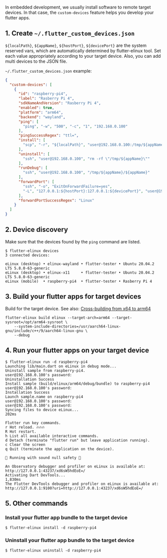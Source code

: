 In embedded development, we usually install software to remote target devices. In that case, the `custom-devices` feature helps you develop your flutter apps.

## 1. Create `~/.flutter_custom_devices.json`
`${localPath}`, `${appName}`, `${hostPort}`, `${devicePort}` are the system reserved vars, which are automatically determined by flutter-elinux tool. Set each value appropriately according to your target device. Also, you can add multi devices to the JSON file.

`~/.flutter_custom_devices.json` example:
```Json
{
  "custom-devices": [
    {
      "id": "raspberry-pi4",
      "label": "Rasberry Pi 4",
      "sdkNameAndVersion": "Rasberry Pi 4",
      "enabled": true,
      "platform": "arm64",
      "backend": "wayland",
      "ping": [
        "ping", "-w", "500", "-c", "1", "192.168.0.100"
      ],
      "pingSuccessRegex": "ttl=",
      "install": [
        "scp", "-r", "${localPath}", "user@192.168.0.100:/tmp/${appName}"
      ],
      "uninstall": [
        "ssh", "user@192.168.0.100", "rm -rf \"/tmp/${appName}\""
      ],
      "runDebug": [
        "ssh", "user@192.168.0.100", "/tmp/${appName}/${appName}"
      ],
      "forwardPort": [
        "ssh", "-o", "ExitOnForwardFailure=yes",
        "-L", "127.0.0.1:${hostPort}:127.0.0.1:${devicePort}", "user@192.168.0.100"
      ],
      "forwardPortSuccessRegex": "Linux"
    }
  ]
}
```

## 2. Device discovery
Make sure that the devices found by the `ping` command are listed.

```Shell
$ flutter-elinux devices
3 connected devices:

eLinux (desktop) • elinux-wayland • flutter-tester • Ubuntu 20.04.2 LTS 5.8.0-63-generic
eLinux (desktop) • elinux-x11     • flutter-tester • Ubuntu 20.04.2 LTS 5.8.0-63-generic
eLinux (mobile)  • raspberry-pi4  • flutter-tester • Rasberry Pi 4
```

## 3. Build your flutter apps for target devices
Build for the target device. See also: [Cross-building from x64 to arm64](https://github.com/sony/flutter-elinux/wiki/Building-flutter-apps#2-cross-building-from-x64-to-arm64)

```Shell
flutter-elinux build elinux --target-arch=arm64 --target-sysroot=/opt/arm64-sysroot \
    --system-include-directories=/usr/aarch64-linux-gnu/include/c++/9/aarch64-linux-gnu \
    --debug
```

## 4. Run your flutter apps on your target device
```Shell
$ flutter-elinux run -d raspberry-pi4
Launching lib/main.dart on eLinux in debug mode...
Uninstall sample from raspberry-pi4.
user@192.168.0.100's password: 
Uninstallation Success
Install sample (build/elinux/arm64/debug/bundle) to raspberry-pi4
user@192.168.0.100's password: 
Installation Success
Launch sample.name on raspberry-pi4
user@192.168.0.100's password: 
user@192.168.0.100's password: 
Syncing files to device eLinux...                                  202ms

Flutter run key commands.
r Hot reload. 🔥🔥🔥
R Hot restart.
h List all available interactive commands.
d Detach (terminate "flutter run" but leave application running).
c Clear the screen
q Quit (terminate the application on the device).

💪 Running with sound null safety 💪

An Observatory debugger and profiler on eLinux is available at: http://127.0.0.1:43237/xd6sW5hdEoE=/
Activating Dart DevTools...                                      1,830ms
The Flutter DevTools debugger and profiler on eLinux is available at:
http://127.0.0.1:9100?uri=http://127.0.0.1:43237/xd6sW5hdEoE=/
```

## 5. Other commands

### Install your flutter app bundle to the target device
```Shell
$ flutter-elinux install -d raspberry-pi4
```

### Uninstall your flutter app bundle to the target device
```Shell
$ flutter-elinux uninstall -d raspberry-pi4
```
